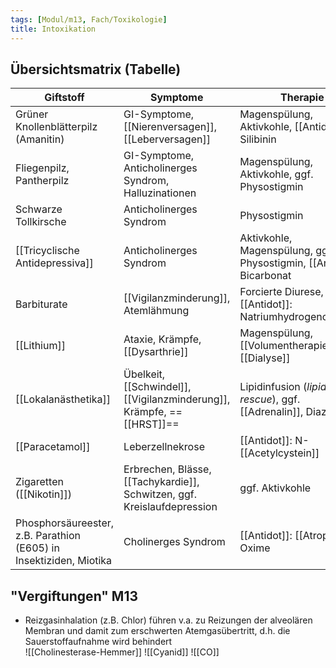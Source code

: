 ```yaml
---
tags: [Modul/m13, Fach/Toxikologie]
title: Intoxikation
---
```

## Übersichtsmatrix (Tabelle)
| Giftstoff                                                          | Symptome                                                            | Therapie                                                         |
| ------------------------------------------------------------------ | ------------------------------------------------------------------- | ---------------------------------------------------------------- |
| Grüner Knollenblätterpilz (Amanitin)                               | GI-Symptome, [[Nierenversagen]], [[Leberversagen]]                  | Magenspülung, Aktivkohle, [[Antidot]]: Silibinin                     |
| Fliegenpilz, Pantherpilz                                           | GI-Symptome, Anticholinerges Syndrom, Halluzinationen               | Magenspülung, Aktivkohle, ggf. Physostigmin                      |
| Schwarze Tollkirsche                                               | Anticholinerges Syndrom                                             | Physostigmin                                                     |
| [[Tricyclische Antidepressiva]]                                        | Anticholinerges Syndrom                                             | Aktivkohle, Magenspülung, ggf. Physostigmin, [[Antidot]]: Bicarbonat |
| Barbiturate                                                        | [[Vigilanzminderung]], Atemlähmung                                              | Forcierte Diurese, [[Antidot]]: Natriumhydrogencarbonat              |
| [[Lithium]]                                                            | Ataxie, Krämpfe, [[Dysarthrie]]                                         | Magenspülung, [[Volumentherapie]], [[Dialyse]]                      |
| [[Lokalanästhetika]]                                                   | Übelkeit, [[Schwindel]], [[Vigilanzminderung]], Krämpfe, ==[[HRST]]==               | Lipidinfusion (*lipid-rescue*), ggf. [[Adrenalin]], Diazepam     |
| [[Paracetamol]]                                                    | Leberzellnekrose                                                    | [[Antidot]]: N-[[Acetylcystein]]                                         |
| Zigaretten ([[Nikotin]])                                           | Erbrechen, Blässe, [[Tachykardie]], Schwitzen, ggf. Kreislaufdepression | ggf. Aktivkohle                                                  |
| Phosphorsäureester, z.B. Parathion (E605) in Insektiziden, Miotika | Cholinerges Syndrom                                                 | [[Antidot]]: [[Atropin]], Oxime                                                                 |

## "Vergiftungen" M13
- Reizgasinhalation (z.B. Chlor) führen v.a. zu Reizungen der alveolären Membran und damit zum erschwerten Atemgasübertritt, d.h. die Sauerstoffaufnahme wird behindert  
![[Cholinesterase-Hemmer]]
![[Cyanid]]
![[CO]]
